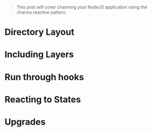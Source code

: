 > This post will cover charming your NodeJS application using the
charms.reactive pattern.

# Directory Layout

# Including Layers

# Run through hooks

# Reacting to States

# Upgrades
